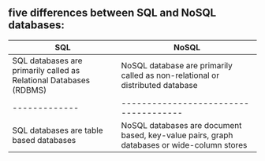 ##  five differences between SQL and NoSQL databases:
|    SQL        |     NoSQL    |
|---------------|--------------|
|SQL databases are primarily called as Relational Databases (RDBMS)|NoSQL database are primarily called as non-relational or distributed database|
|-------------|-------------------------------------|
|SQL databases are table based databases |NoSQL databases are document based, key-value pairs, graph databases or wide-column stores|
